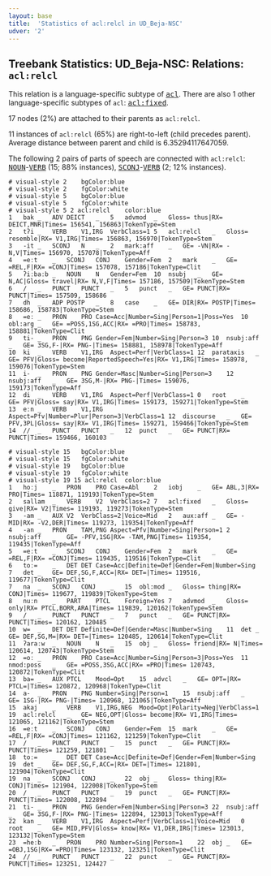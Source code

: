 ```yaml
---
layout: base
title:  'Statistics of acl:relcl in UD_Beja-NSC'
udver: '2'
---
```


## Treebank Statistics: UD_Beja-NSC: Relations: `acl:relcl`

This relation is a language-specific subtype of <tt><a href="bej_nsc-dep-acl.html">acl</a></tt>.
There are also 1 other language-specific subtypes of `acl`: <tt><a href="bej_nsc-dep-acl-fixed.html">acl:fixed</a></tt>.

17 nodes (2%) are attached to their parents as `acl:relcl`.

11 instances of `acl:relcl` (65%) are right-to-left (child precedes parent).
Average distance between parent and child is 6.35294117647059.

The following 2 pairs of parts of speech are connected with `acl:relcl`: <tt><a href="bej_nsc-pos-NOUN.html">NOUN</a></tt>-<tt><a href="bej_nsc-pos-VERB.html">VERB</a></tt> (15; 88% instances), <tt><a href="bej_nsc-pos-SCONJ.html">SCONJ</a></tt>-<tt><a href="bej_nsc-pos-VERB.html">VERB</a></tt> (2; 12% instances).


~~~ conllu
# visual-style 2	bgColor:blue
# visual-style 2	fgColor:white
# visual-style 5	bgColor:blue
# visual-style 5	fgColor:white
# visual-style 5 2 acl:relcl	color:blue
1	bak	_	ADV	DEICT	_	5	advmod	_	Gloss= thus|RX= DEICT,MNR|Times= 156541, 156863|TokenType=Stem
2	tʔi	_	VERB	V1,IRG	VerbClass=1	5	acl:relcl	_	Gloss= resemble|RX= V1,IRG|Times= 156863, 156970|TokenType=Stem
3	-it	_	SCONJ	N	_	2	mark:aff	_	GE= -VN|RX= -N,V|Times= 156970, 157078|TokenType=Aff
4	=eːt	_	SCONJ	CONJ	Gender=Fem	2	mark	_	GE= =REL,F|RX= =CONJ|Times= 157078, 157186|TokenType=Clit
5	ʔiːbaːb	_	NOUN	N	Gender=Fem	10	nsubj	_	GE= N,AC|Gloss= travel|RX= N,V,F|Times= 157186, 157509|TokenType=Stem
6	/	_	PUNCT	PUNCT	_	5	punct	_	GE= PUNCT|RX= PUNCT|Times= 157509, 158686
7	dh	_	ADP	POSTP	_	8	case	_	GE= DIR|RX= POSTP|Times= 158686, 158783|TokenType=Stem
8	=eː	_	PRON	PRO	Case=Acc|Number=Sing|Person=1|Poss=Yes	10	obl:arg	_	GE= =POSS,1SG,ACC|RX= =PRO|Times= 158783, 158881|TokenType=Clit
9	ti-	_	PRON	PNG	Gender=Fem|Number=Sing|Person=3	10	nsubj:aff	_	GE= 3SG,F-|RX= PNG-|Times= 158881, 158978|TokenType=Aff
10	ki	_	VERB	V1,IRG	Aspect=Perf|VerbClass=1	12	parataxis	_	GE= PFV|Gloss= become|ReportedSpeech=Yes|RX= V1,IRG|Times= 158978, 159076|TokenType=Stem
11	i-	_	PRON	PNG	Gender=Masc|Number=Sing|Person=3	12	nsubj:aff	_	GE= 3SG,M-|RX= PNG-|Times= 159076, 159173|TokenType=Aff
12	di	_	VERB	V1,IRG	Aspect=Perf|VerbClass=1	0	root	_	GE= PFV|Gloss= say|RX= V1,IRG|Times= 159173, 159271|TokenType=Stem
13	eːn	_	VERB	V1,IRG	Aspect=Pfv|Number=Plur|Person=3|VerbClass=1	12	discourse	_	GE= PFV,3PL|Gloss= say|RX= V1,IRG|Times= 159271, 159466|TokenType=Stem
14	//	_	PUNCT	PUNCT	_	12	punct	_	GE= PUNCT|RX= PUNCT|Times= 159466, 160103

~~~


~~~ conllu
# visual-style 15	bgColor:blue
# visual-style 15	fgColor:white
# visual-style 19	bgColor:blue
# visual-style 19	fgColor:white
# visual-style 19 15 acl:relcl	color:blue
1	hoːj	_	PRON	PRO	Case=Abl	2	iobj	_	GE= ABL,3|RX= PRO|Times= 118871, 119193|TokenType=Stem
2	sallam	_	VERB	V2	VerbClass=2	7	acl:fixed	_	Gloss= give|RX= V2|Times= 119193, 119273|TokenType=Stem
3	-am	_	AUX	V2	VerbClass=2|Voice=Mid	2	aux:aff	_	GE= -MID|RX= -V2,DER|Times= 119273, 119354|TokenType=Aff
4	-an	_	PRON	TAM,PNG	Aspect=Pfv|Number=Sing|Person=1	2	nsubj:aff	_	GE= -PFV,1SG|RX= -TAM,PNG|Times= 119354, 119435|TokenType=Aff
5	=eːt	_	SCONJ	CONJ	Gender=Fem	2	mark	_	GE= =REL,F|RX= =CONJ|Times= 119435, 119516|TokenType=Clit
6	toː=	_	DET	DET	Case=Acc|Definite=Def|Gender=Fem|Number=Sing	7	det	_	GE= DEF,SG,F,ACC=|RX= DET=|Times= 119516, 119677|TokenType=Clit
7	na	_	SCONJ	CONJ	_	15	obl:mod	_	Gloss= thing|RX= CONJ|Times= 119677, 119839|TokenType=Stem
8	nuːn	_	PART	PTCL	Foreign=Yes	7	advmod	_	Gloss= only|RX= PTCL,BORR,ARA|Times= 119839, 120162|TokenType=Stem
9	/	_	PUNCT	PUNCT	_	7	punct	_	GE= PUNCT|RX= PUNCT|Times= 120162, 120485
10	w=	_	DET	DET	Definite=Def|Gender=Masc|Number=Sing	11	det	_	GE= DEF,SG,M=|RX= DET=|Times= 120485, 120614|TokenType=Clit
11	ʔaraːw	_	NOUN	N	_	15	obj	_	Gloss= friend|RX= N|Times= 120614, 120743|TokenType=Stem
12	=oː	_	PRON	PRO	Case=Acc|Number=Sing|Person=3|Poss=Yes	11	nmod:poss	_	GE= =POSS,3SG,ACC|RX= =PRO|Times= 120743, 120872|TokenType=Clit
13	ba=	_	AUX	PTCL	Mood=Opt	15	advcl	_	GE= OPT=|RX= PTCL=|Times= 120872, 120968|TokenType=Clit
14	a-	_	PRON	PNG	Number=Sing|Person=1	15	nsubj:aff	_	GE= 1SG-|RX= PNG-|Times= 120968, 121065|TokenType=Aff
15	akaj	_	VERB	V1,IRG,NEG	Mood=Opt|Polarity=Neg|VerbClass=1	19	acl:relcl	_	GE= NEG,OPT|Gloss= become|RX= V1,IRG|Times= 121065, 121162|TokenType=Stem
16	=eːt	_	SCONJ	CONJ	Gender=Fem	15	mark	_	GE= =REL,F|RX= =CONJ|Times= 121162, 121259|TokenType=Clit
17	/	_	PUNCT	PUNCT	_	15	punct	_	GE= PUNCT|RX= PUNCT|Times= 121259, 121801
18	toː=	_	DET	DET	Case=Acc|Definite=Def|Gender=Fem|Number=Sing	19	det	_	GE= DEF,SG,F,ACC=|RX= DET=|Times= 121801, 121904|TokenType=Clit
19	na	_	SCONJ	CONJ	_	22	obj	_	Gloss= thing|RX= CONJ|Times= 121904, 122008|TokenType=Stem
20	/	_	PUNCT	PUNCT	_	19	punct	_	GE= PUNCT|RX= PUNCT|Times= 122008, 122894
21	ti-	_	PRON	PNG	Gender=Fem|Number=Sing|Person=3	22	nsubj:aff	_	GE= 3SG,F-|RX= PNG-|Times= 122894, 123013|TokenType=Aff
22	kan	_	VERB	V1,IRG	Aspect=Perf|VerbClass=1|Voice=Mid	0	root	_	GE= MID,PFV|Gloss= know|RX= V1,DER,IRG|Times= 123013, 123132|TokenType=Stem
23	=heːb	_	PRON	PRO	Number=Sing|Person=1	22	obj	_	GE= =OBJ,1SG|RX= =PRO|Times= 123132, 123251|TokenType=Clit
24	//	_	PUNCT	PUNCT	_	22	punct	_	GE= PUNCT|RX= PUNCT|Times= 123251, 124427

~~~


